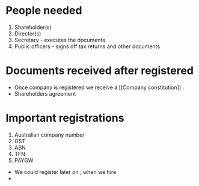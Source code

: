 
# People needed 
1. Shareholder(s)
2. Director(s)
3. Secretary - executes the documents
4. Public officers - signs off tax returns and other documents

# Documents received after registered
- Once company is registered we receive a [[Company constitution]]  .
- Shareholders agreement


# Important registrations
1. Australian company number
2. GST
3. ABN
4. TFN
5. PAYGW
- We could register later on , when we hire
- 
